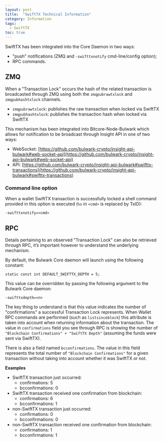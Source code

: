 ```yaml
---
layout: post
title:  "SwiftTX Technical Information"
category: Information
tags:
  - SwiftTX
toc: true
---
```


SwiftTX has been integrated into the Core Daemon in two ways:
* "push" notifications (ZMQ and `-swifttxnotify` cmd-line/config option);
* RPC commands.

## ZMQ

When a "Transaction Lock" occurs the hash of the related transaction is broadcasted through ZMQ using both the `zmqpubrawtxlock` and `zmqpubhashtxlock` channels.

* `zmqpubrawtxlock`: publishes the raw transaction when locked via SwiftTX
* `zmqpubhashtxlock`: publishes the transaction hash when locked via SwiftTX

This mechanism has been integrated into Bitcore-Node-Bulwark which allows for notification to be broadcast through Insight API in one of two ways:
* WebSocket: [https://github.com/bulwark-crypto/insight-api-bulwark#web-socket-api](https://github.com/bulwark-crypto/insight-api-bulwark#web-socket-api)
* API: [https://github.com/bulwark-crypto/insight-api-bulwark#swifttx-transactions](https://github.com/bulwark-crypto/insight-api-bulwark#swifttx-transactions)

### Command line option

When a wallet SwiftTX transaction is successfully locked a shell command provided in this option is executed (`%s` in `<cmd>` is replaced by TxID):

```
-swifttxnotify=<cmd>
```

## RPC

Details pertaining to an observed "Transaction Lock" can also be retrieved through RPC, it’s important however to understand the underlying mechanism.

By default, the Bulwark Core daemon will launch using the following constant:

```
static const int DEFAULT_SWIFTTX_DEPTH = 5;
```

This value can be overridden by passing the following argument to the Bulwark Core daemon:

```
-swifttxdepth=<n>
```

The key thing to understand is that this value indicates the number of "confirmations" a successful Transaction Lock represents. When Wallet RPC commands are performed (such as `listsinceblock`) this attribute is taken into account when returning information about the transaction. The value in `confirmations` field you see through RPC is showing the number of `"Blockchain Confirmations" + "SwiftTX Depth"` (assuming the funds were sent via SwiftTX).

There is also a field named `bcconfirmations`. The value in this field represents the total number of `"Blockchain Confirmations"` for a given transaction without taking into account whether it was SwiftTX or not.

**Examples**
* SwiftTX transaction just occurred:
    * confirmations: 5
    * bcconfirmations: 0
* SwiftTX transaction received one confirmation from blockchain:
    * confirmations: 6
    * bcconfirmations: 1
* non-SwiftTX transaction just occurred:
    * confirmations: 0
    * bcconfirmations: 0
* non-SwiftTX transaction received one confirmation from blockchain:
    * confirmations: 1
    * bcconfirmations: 1
